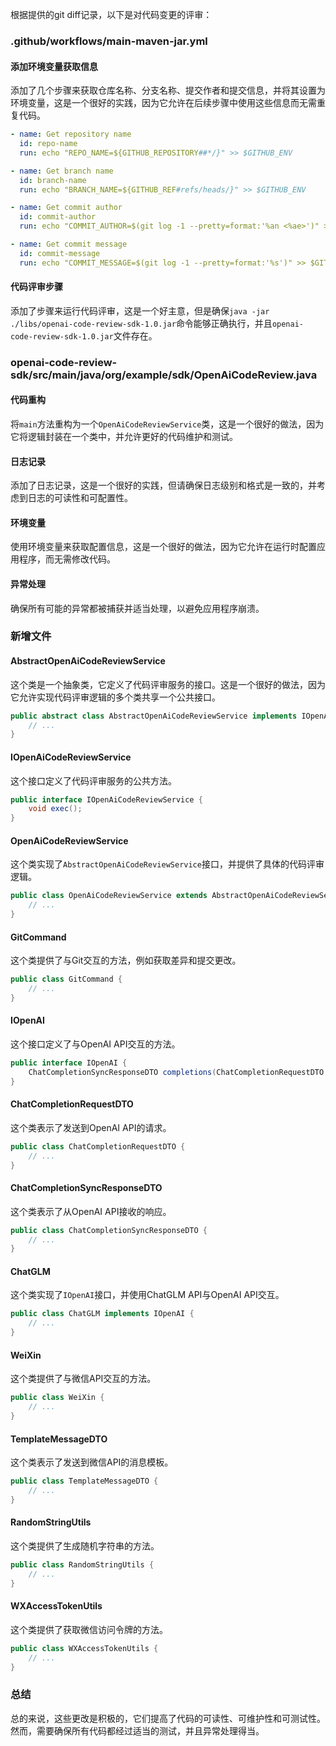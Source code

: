 根据提供的git diff记录，以下是对代码变更的评审：

### .github/workflows/main-maven-jar.yml

#### 添加环境变量获取信息
添加了几个步骤来获取仓库名称、分支名称、提交作者和提交信息，并将其设置为环境变量，这是一个很好的实践，因为它允许在后续步骤中使用这些信息而无需重复代码。

```yaml
- name: Get repository name
  id: repo-name
  run: echo "REPO_NAME=${GITHUB_REPOSITORY##*/}" >> $GITHUB_ENV

- name: Get branch name
  id: branch-name
  run: echo "BRANCH_NAME=${GITHUB_REF#refs/heads/}" >> $GITHUB_ENV

- name: Get commit author
  id: commit-author
  run: echo "COMMIT_AUTHOR=$(git log -1 --pretty=format:'%an <%ae>')" >> $GITHUB_ENV

- name: Get commit message
  id: commit-message
  run: echo "COMMIT_MESSAGE=$(git log -1 --pretty=format:'%s')" >> $GITHUB_ENV
```

#### 代码评审步骤
添加了步骤来运行代码评审，这是一个好主意，但是确保`java -jar ./libs/openai-code-review-sdk-1.0.jar`命令能够正确执行，并且`openai-code-review-sdk-1.0.jar`文件存在。

### openai-code-review-sdk/src/main/java/org/example/sdk/OpenAiCodeReview.java

#### 代码重构
将`main`方法重构为一个`OpenAiCodeReviewService`类，这是一个很好的做法，因为它将逻辑封装在一个类中，并允许更好的代码维护和测试。

#### 日志记录
添加了日志记录，这是一个很好的实践，但请确保日志级别和格式是一致的，并考虑到日志的可读性和可配置性。

#### 环境变量
使用环境变量来获取配置信息，这是一个很好的做法，因为它允许在运行时配置应用程序，而无需修改代码。

#### 异常处理
确保所有可能的异常都被捕获并适当处理，以避免应用程序崩溃。

### 新增文件

#### AbstractOpenAiCodeReviewService
这个类是一个抽象类，它定义了代码评审服务的接口。这是一个很好的做法，因为它允许实现代码评审逻辑的多个类共享一个公共接口。

```java
public abstract class AbstractOpenAiCodeReviewService implements IOpenAiCodeReviewService {
    // ...
}
```

#### IOpenAiCodeReviewService
这个接口定义了代码评审服务的公共方法。

```java
public interface IOpenAiCodeReviewService {
    void exec();
}
```

#### OpenAiCodeReviewService
这个类实现了`AbstractOpenAiCodeReviewService`接口，并提供了具体的代码评审逻辑。

```java
public class OpenAiCodeReviewService extends AbstractOpenAiCodeReviewService {
    // ...
}
```

#### GitCommand
这个类提供了与Git交互的方法，例如获取差异和提交更改。

```java
public class GitCommand {
    // ...
}
```

#### IOpenAI
这个接口定义了与OpenAI API交互的方法。

```java
public interface IOpenAI {
    ChatCompletionSyncResponseDTO completions(ChatCompletionRequestDTO requestDTO) throws Exception;
}
```

#### ChatCompletionRequestDTO
这个类表示了发送到OpenAI API的请求。

```java
public class ChatCompletionRequestDTO {
    // ...
}
```

#### ChatCompletionSyncResponseDTO
这个类表示了从OpenAI API接收的响应。

```java
public class ChatCompletionSyncResponseDTO {
    // ...
}
```

#### ChatGLM
这个类实现了`IOpenAI`接口，并使用ChatGLM API与OpenAI API交互。

```java
public class ChatGLM implements IOpenAI {
    // ...
}
```

#### WeiXin
这个类提供了与微信API交互的方法。

```java
public class WeiXin {
    // ...
}
```

#### TemplateMessageDTO
这个类表示了发送到微信API的消息模板。

```java
public class TemplateMessageDTO {
    // ...
}
```

#### RandomStringUtils
这个类提供了生成随机字符串的方法。

```java
public class RandomStringUtils {
    // ...
}
```

#### WXAccessTokenUtils
这个类提供了获取微信访问令牌的方法。

```java
public class WXAccessTokenUtils {
    // ...
}
```

### 总结

总的来说，这些更改是积极的，它们提高了代码的可读性、可维护性和可测试性。然而，需要确保所有代码都经过适当的测试，并且异常处理得当。